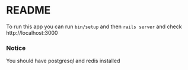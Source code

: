 # README

To run this app you can run ```bin/setup``` and then ```rails server``` and check http://localhost:3000

### Notice
You should have postgresql and redis installed
